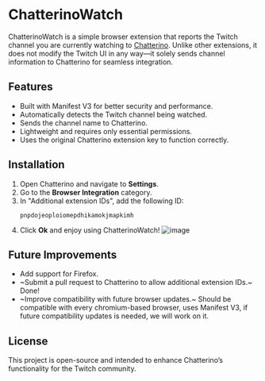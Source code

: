 # ChatterinoWatch

ChatterinoWatch is a simple browser extension that reports the Twitch channel you are currently watching to [Chatterino](https://github.com/Chatterino/chatterino2). Unlike other extensions, it does not modify the Twitch UI in any way—it solely sends channel information to Chatterino for seamless integration.

## Features
- Built with Manifest V3 for better security and performance.
- Automatically detects the Twitch channel being watched.
- Sends the channel name to Chatterino.
- Lightweight and requires only essential permissions.
- Uses the original Chatterino extension key to function correctly.

## Installation
1. Open Chatterino and navigate to **Settings**.
2. Go to the **Browser Integration** category.
3. In "Additional extension IDs", add the following ID:
    ```
    pnpdojeoploiomepdhikamokjmapkimh
    ```
4. Click **Ok** and enjoy using ChatterinoWatch!
![image](https://github.com/user-attachments/assets/f5c02a0c-b4f2-4740-a117-cdd6c0dc10c3)

## Future Improvements
- Add support for Firefox.
- ~Submit a pull request to Chatterino to allow additional extension IDs.~ Done!
- ~Improve compatibility with future browser updates.~ Should be compatible with every chromium-based browser, uses Manifest V3, if future compatibility updates is needed, we will work on it.

## License
This project is open-source and intended to enhance Chatterino’s functionality for the Twitch community.
